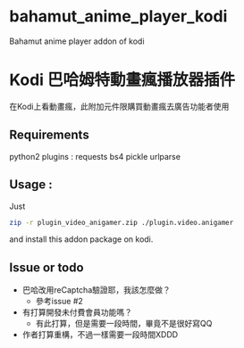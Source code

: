 # bahamut_anime_player_kodi
Bahamut anime player addon of kodi

# Kodi 巴哈姆特動畫瘋播放器插件
在Kodi上看動畫瘋，此附加元件限購買動畫瘋去廣告功能者使用

## Requirements
python2 plugins :
  requests
  bs4
  pickle
  urlparse

## Usage :
Just
```bash
zip -r plugin_video_anigamer.zip ./plugin.video.anigamer
```
and install this addon package on kodi.

## Issue or todo
- 巴哈改用reCaptcha驗證耶，我該怎麼做？
  - 參考issue #2
- 有打算開發未付費會員功能嗎？
  - 有此打算，但是需要一段時間，畢竟不是很好寫QQ
- 作者打算重構，不過一樣需要一段時間XDDD
